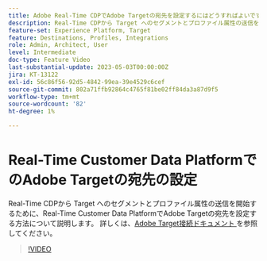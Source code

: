 ```yaml
---
title: Adobe Real-Time CDPでAdobe Targetの宛先を設定するにはどうすればよいですか？
description: Real-Time CDPから Target へのセグメントとプロファイル属性の送信を開始するために、Real-Time Customer Data PlatformでAdobe Targetの宛先を設定する方法について説明します。
feature-set: Experience Platform, Target
feature: Destinations, Profiles, Integrations
role: Admin, Architect, User
level: Intermediate
doc-type: Feature Video
last-substantial-update: 2023-05-03T00:00:00Z
jira: KT-13122
exl-id: 56c86f56-92d5-4842-99ea-39e4529c6cef
source-git-commit: 802a71ffb92864c4765f81be02ff84da3a87d9f5
workflow-type: tm+mt
source-wordcount: '82'
ht-degree: 1%

---
```


# Real-Time Customer Data PlatformでのAdobe Targetの宛先の設定

Real-Time CDPから Target へのセグメントとプロファイル属性の送信を開始するために、Real-Time Customer Data PlatformでAdobe Targetの宛先を設定する方法について説明します。 詳しくは、[Adobe Target接続ドキュメント ](https://experienceleague.adobe.com/docs/experience-platform/destinations/catalog/personalization/adobe-target-connection.html?lang=ja) を参照してください。

>[!VIDEO](https://video.tv.adobe.com/v/3449794/?learn=on&captions=jpn)
